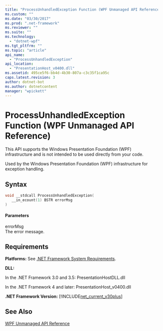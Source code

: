 ```yaml
---
title: "ProcessUnhandledException Function (WPF Unmanaged API Reference) | Microsoft Docs"
ms.custom: ""
ms.date: "03/30/2017"
ms.prod: ".net-framework"
ms.reviewer: ""
ms.suite: ""
ms.technology: 
  - "dotnet-wpf"
ms.tgt_pltfrm: ""
ms.topic: "article"
api_name: 
  - "ProcessUnhandledException"
api_location: 
  - "PresentationHost_v0400.dll"
ms.assetid: 495ce5f6-bb4d-4b30-807a-c3c35f1ca95c
caps.latest.revision: 3
author: dotnet-bot
ms.author: dotnetcontent
manager: "wpickett"
---
```

# ProcessUnhandledException Function (WPF Unmanaged API Reference)
This API supports the Windows Presentation Foundation (WPF) infrastructure and is not intended to be used directly from your code.  
  
 Used by the Windows Presentation Foundation (WPF) infrastructure for exception handling.  
  
## Syntax  
  
```cpp  
void __stdcall ProcessUnhandledException(  
   __in_ecount(1) BSTR errorMsg  
)  
```  
  
#### Parameters  
 errorMsg  
 The error message.  
  
## Requirements  
 **Platforms:** See [.NET Framework System Requirements](../../../../docs/framework/get-started/system-requirements.md).  
  
 **DLL:**  
  
 In the .NET Framework 3.0 and 3.5: PresentationHostDLL.dll  
  
 In the .NET Framework 4 and later: PresentationHost_v0400.dll  
  
 **.NET Framework Version:** [!INCLUDE[net_current_v30plus](../../../../includes/net-current-v30plus-md.md)]  
  
## See Also  
 [WPF Unmanaged API Reference](../../../../docs/framework/wpf/advanced/wpf-unmanaged-api-reference.md)
